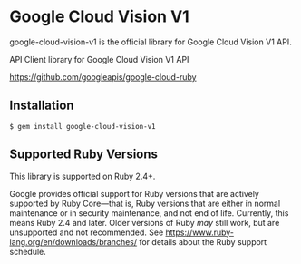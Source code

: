 # Google Cloud Vision V1

google-cloud-vision-v1 is the official library for Google Cloud Vision V1 API.

API Client library for Google Cloud Vision V1 API

https://github.com/googleapis/google-cloud-ruby

## Installation

```
$ gem install google-cloud-vision-v1
```

## Supported Ruby Versions

This library is supported on Ruby 2.4+.

Google provides official support for Ruby versions that are actively supported
by Ruby Core—that is, Ruby versions that are either in normal maintenance or
in security maintenance, and not end of life. Currently, this means Ruby 2.4
and later. Older versions of Ruby _may_ still work, but are unsupported and not
recommended. See https://www.ruby-lang.org/en/downloads/branches/ for details
about the Ruby support schedule.
